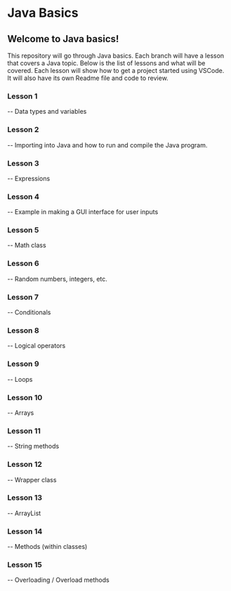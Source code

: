 # Java Basics

## Welcome to Java basics!

This repository will go through Java basics. Each branch will have a lesson that covers a Java topic. Below is the list of lessons and what will be covered. Each lesson will show how to get a project started using VSCode. It will also have its own Readme file and code to review.

### Lesson 1 
-- Data types and variables

### Lesson 2
-- Importing into Java and how to run and compile the Java program.

### Lesson 3
-- Expressions

### Lesson 4
-- Example in making a GUI interface for user inputs

### Lesson 5
-- Math class

### Lesson 6
-- Random numbers, integers, etc.

### Lesson 7
-- Conditionals

### Lesson 8
-- Logical operators

### Lesson 9
-- Loops

### Lesson 10
-- Arrays

### Lesson 11
-- String methods

### Lesson 12
-- Wrapper class

### Lesson 13
-- ArrayList

### Lesson 14
-- Methods (within classes)

### Lesson 15
-- Overloading / Overload methods